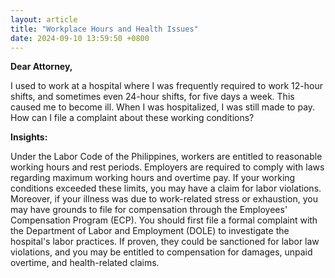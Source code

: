 ```yaml
---
layout: article
title: "Workplace Hours and Health Issues"
date: 2024-09-10 13:59:50 +0800
---
```


<p><strong>Dear Attorney,</strong></p><p>I used to work at a hospital where I was frequently required to work 12-hour shifts, and sometimes even 24-hour shifts, for five days a week. This caused me to become ill. When I was hospitalized, I was still made to pay. How can I file a complaint about these working conditions?</p><p><strong>Insights:</strong></p><p>Under the Labor Code of the Philippines, workers are entitled to reasonable working hours and rest periods. Employers are required to comply with laws regarding maximum working hours and overtime pay. If your working conditions exceeded these limits, you may have a claim for labor violations. Moreover, if your illness was due to work-related stress or exhaustion, you may have grounds to file for compensation through the Employees' Compensation Program (ECP). You should first file a formal complaint with the Department of Labor and Employment (DOLE) to investigate the hospital's labor practices. If proven, they could be sanctioned for labor law violations, and you may be entitled to compensation for damages, unpaid overtime, and health-related claims.</p>